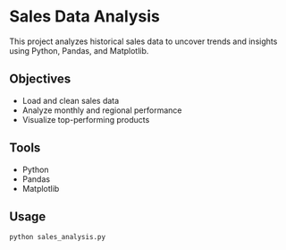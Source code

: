 # Sales Data Analysis

This project analyzes historical sales data to uncover trends and insights using Python, Pandas, and Matplotlib.

## Objectives
- Load and clean sales data
- Analyze monthly and regional performance
- Visualize top-performing products

## Tools
- Python
- Pandas
- Matplotlib

## Usage
```bash
python sales_analysis.py
```
